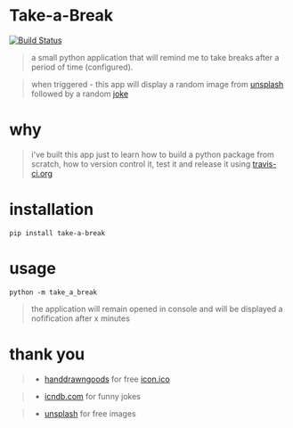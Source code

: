 # Take-a-Break
[![Build Status](https://travis-ci.org/paulbrodner/take-a-break.svg?branch=master)](https://travis-ci.org/paulbrodner/take-a-break)
> a small python application that will remind me to take breaks after a period of time (configured).

> when triggered - this app will display a random image from [unsplash](https://unsplash.com/) followed by a random [joke](http://api.icndb.com/jokes/random)

# why
> i've built this app just to learn how to build a python package from scratch, how to version control it, test it and release it using [travis-ci.org](https://travis-ci.org/)

# installation
```shell script
pip install take-a-break
```

# usage
```shell script
python -m take_a_break
```
> the application will remain opened in console and will be displayed a nofification after x minutes

# thank you
>* [handdrawngoods](http://handdrawngoods.com) for free [icon.ico](https://icon-icons.com/icon/coffe-cup/87565) 

>* [icndb.com](http://www.icndb.com/) for funny jokes

>* [unsplash](https://unsplash.com/) for free images